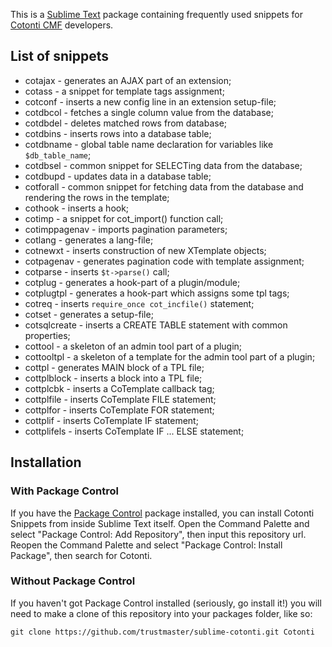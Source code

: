 This is a [Sublime Text][sublime] package containing frequently used snippets for [Cotonti CMF][cotonti] developers.

## List of snippets ##

 * cotajax - generates an AJAX part of an extension;
 * cotass - a snippet for template tags assignment;
 * cotconf - inserts a new config line in an extension setup-file;
 * cotdbcol - fetches a single column value from the database;
 * cotdbdel - deletes matched rows from database;
 * cotdbins - inserts rows into a database table;
 * cotdbname - global table name declaration for variables like `$db_table_name`;
 * cotdbsel - common snippet for SELECTing data from the database;
 * cotdbupd - updates data in a database table;
 * cotforall - common snippet for fetching data from the database and rendering the rows in the template;
 * cothook - inserts a hook;
 * cotimp - a snippet for cot_import() function call;
 * cotimppagenav - imports pagination parameters;
 * cotlang - generates a lang-file;
 * cotnewxt - inserts construction of new XTemplate objects;
 * cotpagenav - generates pagination code with template assignment;
 * cotparse - inserts `$t->parse()` call;
 * cotplug - generates a hook-part of a plugin/module;
 * cotplugtpl - generates a hook-part which assigns some tpl tags;
 * cotreq - inserts `require_once cot_incfile()` statement;
 * cotset - generates a setup-file;
 * cotsqlcreate - inserts a CREATE TABLE statement with common properties;
 * cottool - a skeleton of an admin tool part of a plugin;
 * cottooltpl - a skeleton of a template for the admin tool part of a plugin;
 * cottpl - generates MAIN block of a TPL file;
 * cottplblock - inserts a block into a TPL file;
 * cottplcbk - inserts a CoTemplate callback tag;
 * cottplfile - inserts CoTemplate FILE statement;
 * cottplfor - inserts CoTemplate FOR statement;
 * cottplif - inserts CoTemplate IF statement;
 * cottplifels - inserts CoTemplate IF ... ELSE statement;


## Installation ##

### With Package Control ###

If you have the [Package Control][package_control] package installed, you can install Cotonti Snippets from inside Sublime Text itself. Open the Command Palette and select "Package Control: Add Repository", then input this repository url. Reopen the Command Palette and select "Package Control: Install Package", then search for Cotonti.

### Without Package Control ###

If you haven't got Package Control installed (seriously, go install it!) you will need to make a clone of this repository into your packages folder, like so:

    git clone https://github.com/trustmaster/sublime-cotonti.git Cotonti


[sublime]: http://www.sublimetext.com/
[package_control]: http://wbond.net/sublime_packages/package_control
[cotonti]: http://www.cotonti.com